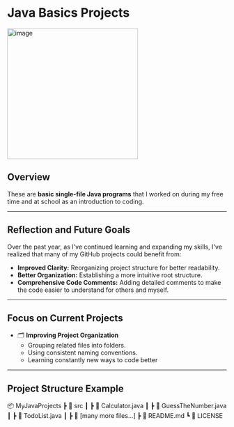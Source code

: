 # Java Basics Projects

<img src="https://github.com/user-attachments/assets/54c8ef14-e132-43bb-8fcb-6887114d4615" alt="image" width="300"/>


## Overview

These are **basic single-file Java programs** that I worked on during my free time and at school as an introduction to coding.

---

## Reflection and Future Goals

Over the past year, as I've continued learning and expanding my skills, I've realized that many of my GitHub projects could benefit from:

- **Improved Clarity:** Reorganizing project structure for better readability.
- **Better Organization:** Establishing a more intuitive root structure.
- **Comprehensive Code Comments:** Adding detailed comments to make the code easier to understand for others and myself.

---

## Focus on Current Projects

  
- 🗂️ **Improving Project Organization**  
  - Grouping related files into folders.
  - Using consistent naming conventions.
  - Learning constantly new ways to code better

---

## Project Structure Example

📦 MyJavaProjects
 ┣ 📂 src
 ┃ ┣ 📜 Calculator.java
 ┃ ┣ 📜 GuessTheNumber.java
 ┃ ┣ 📜 TodoList.java
 ┃ ┣ 📜 [many more files...]
 ┣ 📜 README.md
 ┗ 📜 LICENSE
